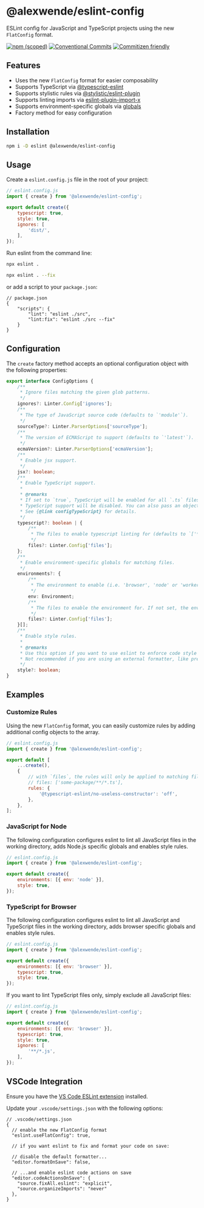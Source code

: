 # @alexwende/eslint-config
ESLint config for JavaScript and TypeScript projects using the new `FlatConfig` format.


[![npm (scoped)](https://img.shields.io/npm/v/%40alexwende/eslint-config?color=limegreen&logo=npm)](https://www.npmjs.com/package/@alexwende/eslint-config)
[![Conventional Commits](https://img.shields.io/badge/Conventional%20Commits-1.0.0-%23FE5196?logo=conventionalcommits&logoColor=white)](https://conventionalcommits.org)
[![Commitizen friendly](https://img.shields.io/badge/commitizen-friendly-brightgreen.svg)](http://commitizen.github.io/cz-cli/)

## Features

- Uses the new `FlatConfig` format for easier composability
- Supports TypeScript via [@typescript-eslint](https://github.com/typescript-eslint/typescript-eslint)
- Supports stylistic rules via [@stylistic/eslint-plugin](https://github.com/eslint-stylistic/eslint-stylistic)
- Supports linting imports via [eslint-plugin-import-x](https://github.com/antfu/eslint-plugin-import-x)
- Supports environment-specific globals via [globals](https://github.com/sindresorhus/globals)
- Factory method for easy configuration

## Installation

```bash
npm i -D eslint @alexwende/eslint-config
```
## Usage

Create a `eslint.config.js` file in the root of your project:

```javascript
// eslint.config.js
import { create } from '@alexwende/eslint-config';

export default create({
    typescript: true,
    style: true,
    ignores: [
        'dist/',
    ],
});
```

Run eslint from the command line:

```bash
npx eslint .
```

```bash
npx eslint . --fix
```

or add a script to your `package.json`:

```jsonc
// package.json
{
    "scripts": {
        "lint": "eslint ./src",
        "lint:fix": "eslint ./src --fix"
    }
}
```

## Configuration

The `create` factory method accepts an optional configuration object with the following properties:

```typescript
export interface ConfigOptions {
    /**
     * Ignore files matching the given glob patterns.
     */
    ignores?: Linter.Config['ignores'];
    /**
     * The type of JavaScript source code (defaults to `'module'`).
     */
    sourceType?: Linter.ParserOptions['sourceType'];
    /**
     * The version of ECMAScript to support (defaults to `'latest'`).
     */
    ecmaVersion?: Linter.ParserOptions['ecmaVersion'];
    /**
     * Enable jsx support.
     */
    jsx?: boolean;
    /**
     * Enable TypeScript support.
     *
     * @remarks
     * If set to `true`, TypeScript will be enabled for all `.ts` files in the project. If set to `false`,
     * TypeScript support will be disabled. You can also pass an object to configure TypeScript support.
     * See {@link configTypeScript} for details.
     */
    typescript?: boolean | {
        /**
         * The files to enable typescript linting for (defaults to `['**\/*.ts', '**\/*.tsx']`).
         */
        files?: Linter.Config['files'];
    };
    /**
     * Enable environment-specific globals for matching files.
     */
    environments?: {
        /**
         * The environment to enable (i.e. 'browser', 'node' or 'worker').
         */
        env: Environment;
        /**
         * The files to enable the environment for. If not set, the environment will be enabled for all files.
         */
        files?: Linter.Config['files'];
    }[];
    /**
     * Enable style rules.
     *
     * @remarks
     * Use this option if you want to use eslint to enforce code style and formatting.
     * Not recommended if you are using an external formatter, like prettier.
     */
    style?: boolean;
}
```

## Examples

### Customize Rules

Using the new `FlatConfig` format, you can easily customize rules by adding additional config objects to the array.

```javascript
// eslint.config.js
import { create } from '@alexwende/eslint-config';

export default [
    ...create(),
    {
        // with `files`, the rules will only be applied to matching files
        // files: ['some-package/**/*.ts'],
        rules: {
            '@typescript-eslint/no-useless-constructor': 'off',
        },
    },
];
```

### JavaScript for Node

The following configuration configures eslint to lint all JavaScript files in the working directory, adds Node.js 
specific globals and enables style rules.

```javascript
// eslint.config.js
import { create } from '@alexwende/eslint-config';

export default create({
    environments: [{ env: 'node' }],
    style: true,
});
```

### TypeScript for Browser

The following configuration configures eslint to lint all JavaScript and TypeScript files in the working directory, 
adds browser specific globals and enables style rules.

```javascript
// eslint.config.js
import { create } from '@alexwende/eslint-config';

export default create({
    environments: [{ env: 'browser' }],
    typescript: true,
    style: true,
});
```

If you want to lint TypeScript files only, simply exclude all JavaScript files:

```javascript
// eslint.config.js
import { create } from '@alexwende/eslint-config';

export default create({
    environments: [{ env: 'browser' }],
    typescript: true,
    style: true,
    ignores: [
        '**/*.js',
    ],
});
```

## VSCode Integration

Ensure you have the [VS Code ESLint extension](https://marketplace.visualstudio.com/items?itemName=dbaeumer.vscode-eslint)
installed.

Update your `.vscode/settings.json` with the following options:

```jsonc
// .vscode/settings.json
{
  // enable the new FlatConfig format
  "eslint.useFlatConfig": true,

  // if you want eslint to fix and format your code on save:

  // disable the default formatter...
  "editor.formatOnSave": false,

  // ...and enable eslint code actions on save
  "editor.codeActionsOnSave": {
    "source.fixAll.eslint": "explicit",
    "source.organizeImports": "never"
  },
}
```
